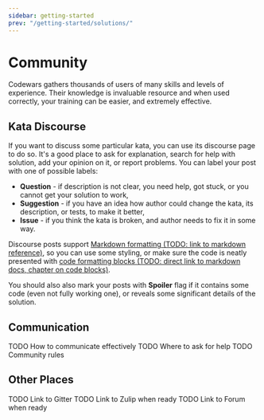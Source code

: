 ```yaml
---
sidebar: getting-started
prev: "/getting-started/solutions/"
---
```


# Community

Codewars gathers thousands of users of many skills and levels of experience. Their knowledge is invaluable resource and when used correctly, your training can be easier, and extremely effective.

## Kata Discourse

If you want to discuss some particular kata, you can use its discourse page to do so. It's a good place to ask for explanation, search for help with solution, add your opinion on it, or report problems. You can label your post with one of possible labels:
 - **Question** - if description is not clear, you need help, got stuck, or you cannot get your solution to work,
 - **Suggestion** - if you have an idea how author could change the kata, its description, or tests, to make it better,
 - **Issue** - if you think the kata is broken, and author needs to fix it in some way.

Discourse posts support [Markdown formatting (TODO: link to markdown reference)](), so you can use some styling, or make sure the code is neatly presented with [code formatting blocks (TODO: direct link to markdown docs, chapter on code blocks)](). 

You should also also mark your posts with **Spoiler** flag if it contains some code (even not fully working one), or reveals some significant details of the solution. 

## Communication

TODO How to communicate effectively
TODO Where to ask for help
TODO Community rules

## Other Places

TODO Link to Gitter
TODO Link to Zulip when ready
TODO Link to Forum when ready